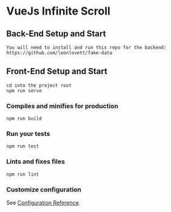 # VueJs Infinite Scroll

## Back-End Setup and Start
```
You will need to install and run this repo for the backend:
https://github.com/leonlovett/fake-data
```
## Front-End Setup and Start
```
cd into the project root
npm run serve
```
### Compiles and minifies for production
```
npm run build
```

### Run your tests
```
npm run test
```

### Lints and fixes files
```
npm run lint
```

### Customize configuration
See [Configuration Reference](https://cli.vuejs.org/config/).
